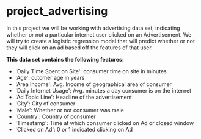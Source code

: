 # project_advertising
In this project we will be working with advertising data set, indicating whether or not a particular internet user clicked on an Advertisement. We will try to create a logistic regression model that will predict whether or not they will click on an ad based off the features of that user.

**This data set contains the following features:**
* 'Daily Time Spent on Site': consumer time on site in minutes
* 'Age': cutomer age in years
* 'Area Income': Avg. Income of geographical area of consumer
* 'Daily Internet Usage': Avg. minutes a day consumer is on the internet
* 'Ad Topic Line': Headline of the advertisement
* 'City': City of consumer
* 'Male': Whether or not consumer was male
* 'Country': Country of consumer
* 'Timestamp': Time at which consumer clicked on Ad or closed window
* 'Clicked on Ad': 0 or 1 indicated clicking on Ad

